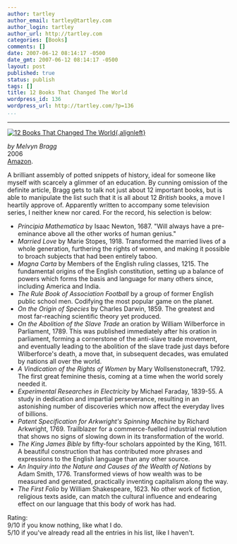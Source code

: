 ```yaml
---
author: tartley
author_email: tartley@tartley.com
author_login: tartley
author_url: http://tartley.com
categories: [Books]
comments: []
date: 2007-06-12 08:14:17 -0500
date_gmt: 2007-06-12 08:14:17 -0500
layout: post
published: true
status: publish
tags: []
title: 12 Books That Changed The World
wordpress_id: 136
wordpress_url: http://tartley.com/?p=136
...
```

---

<div class="floatleft">

[![12 Books That Changed The
World](http://tartley.com/wp-content/uploads/2007/06/12books-that-changed-the-world.jpg){.alignleft}](http://www.amazon.co.uk/12-Books-That-Changed-World/dp/0340839821 "12 Books That Changed The World")

</div>

*by Melvyn Bragg*\
2006\
[Amazon](http://www.amazon.co.uk/12-Books-That-Changed-World/dp/0340839821).

A brilliant assembly of potted snippets of history, ideal for someone
like myself with scarcely a glimmer of an education. By cunning omission
of the definite article, Bragg gets to talk not just about 12 important
books, but is able to manipulate the list such that it is all about 12
*British* books, a move I heartily approve of. Apparently written to
accompany some television series, I neither knew nor cared. For the
record, his selection is below:

<div style="clear: left;">

</div>

-   *Principia Mathematica* by Isaac Newton, 1687. "Will always have a
    pre-eminance above all the other works of human genius."
-   *Married Love* by Marie Stopes, 1918. Transformed the married lives
    of a whole generation, furthering the rights of women, and making it
    possible to broach subjects that had been entirely taboo.
-   *Magna Carta* by Members of the English ruling classes, 1215. The
    fundamental origins of the English constitution, setting up a
    balance of powers which forms the basis and language for many others
    since, including America and India.
-   *The Rule Book of Association Football* by a group of former English
    public school men. Codifying the most popular game on the planet.
-   *On the Origin of Species* by Charles Darwin, 1859. The greatest and
    most far-reaching scientific theory yet produced.
-   *On the Abolition of the Slave Trade* an oration by William
    Wilberforce in Parliament, 1789. This was published immediately
    after his oration in parliament, forming a cornerstone of the
    anti-slave trade movement, and eventually leading to the abolition
    of the slave trade just days before Wilberforce's death, a move
    that, in subsequent decades, was emulated by nations all over the
    world.
-   *A Vindication of the Rights of Women* by Mary
    Wollsenstonecraft, 1792. The first great feminine thesis, coming at
    a time when the world sorely needed it.
-   *Experimental Researches in Electricity* by Michael Faraday,
    1839-55. A study in dedication and impartial perseverance, resulting
    in an astonishing number of discoveries which now affect the
    everyday lives of billions.
-   *Patent Specification for Arkwright's Spinning Machine* by Richard
    Arkwright, 1769. Trailblazer for a commerce-fuelled industrial
    revolution that shows no signs of slowing down in its transformation
    of the world.
-   *The King James Bible* by fifty-four scholars appointed by the
    King, 1611. A beautiful construction that has contributed more
    phrases and expressions to the English language than any other
    source.
-   *An Inquiry into the Nature and Causes of the Wealth of Nations* by
    Adam Smith, 1776. Transformed views of how wealth was to be measured
    and generated, practically inventing capitalism along the way.
-   *The First Folio* by William Shakespeare, 1623. No other work of
    fiction, religious texts aside, can match the cultural influence and
    endearing effect on our language that this body of work has had.

Rating:\
9/10 if you know nothing, like what I do.\
5/10 if you've already read all the entries in his list, like I haven't.
